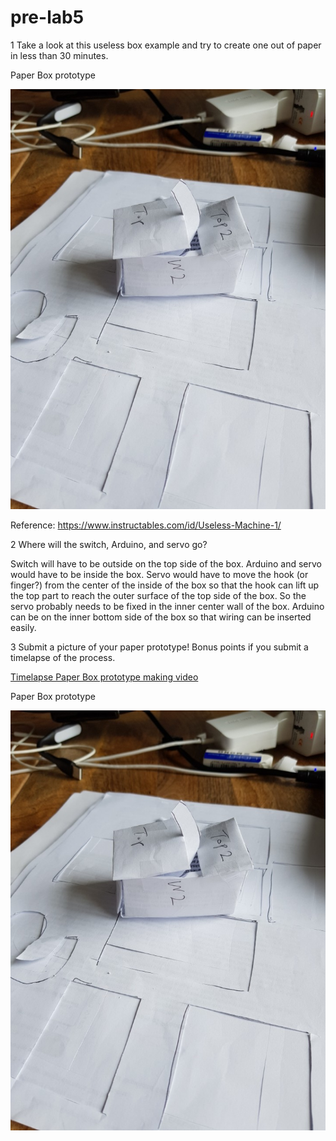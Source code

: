 # pre-lab5



1 Take a look at this useless box example and try to create one out of paper in less than 30 minutes.

Paper Box prototype

![alt text](https://github.com/contactkoh/pre-lab5/blob/master/box.jpg)

Reference: https://www.instructables.com/id/Useless-Machine-1/

2 Where will the switch, Arduino, and servo go?

Switch will have to be outside on the top side of the box. Arduino and servo would have to be inside the box. 
Servo would have to move the hook (or finger?) from the center of the inside of the box so that the hook can lift up the top part to reach the outer surface of the top side of the box. So the servo probably needs to be fixed in the inner center wall of the box. 
Arduino can be on the inner bottom side of the box so that wiring can be inserted easily.

3 Submit a picture of your paper prototype! Bonus points if you submit a timelapse of the process.

[Timelapse Paper Box prototype making video](https://youtu.be/uSK7jWY0maU)

Paper Box prototype

![alt text](https://github.com/contactkoh/pre-lab5/blob/master/box.jpg)


